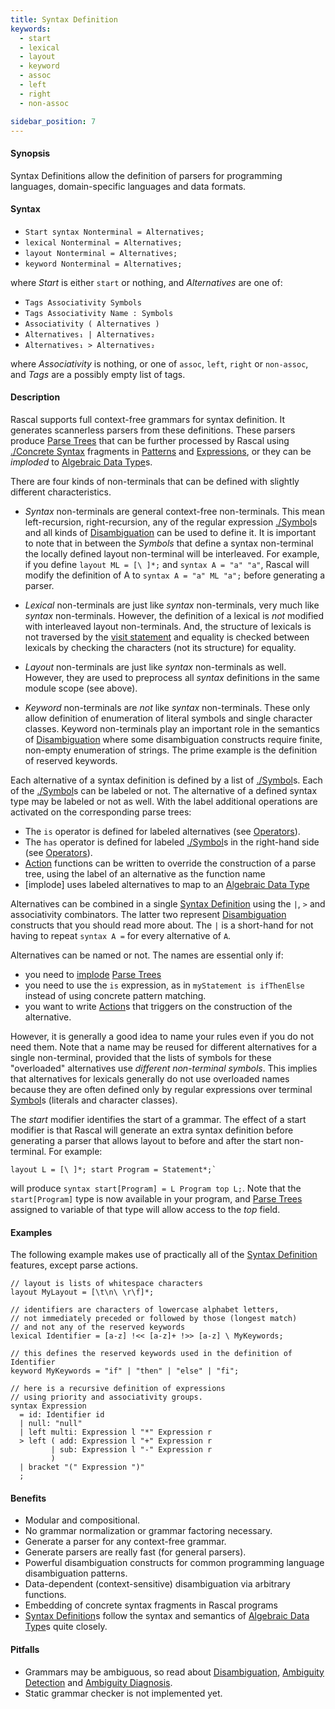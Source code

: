 ```yaml
---
title: Syntax Definition
keywords:
  - start
  - lexical
  - layout
  - keyword
  - assoc
  - left
  - right
  - non-assoc

sidebar_position: 7
---
```


#### Synopsis

Syntax Definitions allow the definition of parsers for programming languages, domain-specific languages and data formats.

#### Syntax

*  `Start syntax Nonterminal = Alternatives;`
*  `lexical Nonterminal = Alternatives;`
*  `layout Nonterminal = Alternatives;`
*  `keyword Nonterminal = Alternatives;`


where _Start_ is either `start` or nothing, and _Alternatives_ are one of:

*  `Tags Associativity Symbols`
*  `Tags Associativity Name : Symbols`
*  `Associativity ( Alternatives )`
*  `Alternatives₁ | Alternatives₂`  
*  `Alternatives₁ > Alternatives₂`  


where _Associativity_ is nothing, or one of `assoc`, `left`, `right` or `non-assoc`, and _Tags_ are a possibly empty list of tags.

#### Description

Rascal supports full context-free grammars for syntax definition. It generates scannerless parsers from these definitions. 
These parsers produce [Parse Trees](../../../Rascal/Declarations/SyntaxDefinition/ParseTrees/index.md) that can be further processed by Rascal using [./Concrete Syntax](../../../Rascal/Expressions/ConcreteSyntax/index.md) fragments
 in [Patterns](../../../Rascal/Patterns/index.md) and [Expressions](../../../Rascal/Expressions/index.md), or they can be _imploded_ to [Algebraic Data Type](../../../Rascal/Declarations/AlgebraicDataType/index.md)s.

There are four kinds of non-terminals that can be defined with slightly different characteristics.

*  _Syntax_ non-terminals are general context-free non-terminals. This mean left-recursion, right-recursion, any of the regular expression [./Symbol](../../../Rascal/Declarations/SyntaxDefinition/Symbol/index.md)s and all kinds of [Disambiguation](../../../Rascal/Declarations/SyntaxDefinition/Disambiguation/index.md) can be used to define it.
   It is important to note that in between the _Symbols_ that define a syntax non-terminal the locally defined layout non-terminal will be interleaved. 
   For example, if you define `layout ML = [\ ]*;` and `syntax A = "a" "a"`, Rascal will modify the definition of A to `syntax A = "a" ML "a";` before generating a parser.

*  _Lexical_ non-terminals are just like _syntax_ non-terminals, very much like _syntax_ non-terminals. 
   However, the definition of a lexical is _not_ modified with interleaved layout non-terminals. 
   And, the structure of lexicals is not traversed by the [visit statement](../../../Rascal/Statements/Visit/index.md) and equality is checked between lexicals 
   by checking the characters (not its structure) for equality. 

*  _Layout_ non-terminals are just like _syntax_ non-terminals as well. However, they are used to preprocess all _syntax_ definitions in the same module scope (see above).

*  _Keyword_ non-terminals are _not_ like _syntax_ non-terminals. These only allow definition of enumeration of literal 
   symbols and single character classes. Keyword non-terminals play an important role in the semantics of [Disambiguation](../../../Rascal/Declarations/SyntaxDefinition/Disambiguation/index.md)
   where some disambiguation constructs require finite, non-empty enumeration of strings. 
   The prime example is the definition of reserved keywords.


Each alternative of a syntax definition is defined by a list of [./Symbol](../../../Rascal/Declarations/SyntaxDefinition/Symbol/index.md)s. Each of the [./Symbol](../../../Rascal/Declarations/SyntaxDefinition/Symbol/index.md)s can be labeled or not.
The alternative of a defined syntax type may be labeled or not as well. With the label additional operations are activated on the corresponding parse trees:

*  The `is` operator is defined for labeled alternatives (see [Operators](../../../Rascal/Expressions/Operators/index.md)).
*  The `has` operator is defined for labeled [./Symbol](../../../Rascal/Declarations/SyntaxDefinition/Symbol/index.md)s in the right-hand side (see [Operators](../../../Rascal/Expressions/Operators/index.md)).
*  [Action](../../../Rascal/Declarations/SyntaxDefinition/Action/index.md) functions can be written to override the construction of a parse tree, using the label of an alternative as the function name
*  [implode] uses labeled alternatives to map to an [Algebraic Data Type](../../../Rascal/Declarations/AlgebraicDataType/index.md)


Alternatives can be combined in a single [Syntax Definition](../../../Rascal/Declarations/SyntaxDefinition/index.md) using the `|`, `>` and associativity combinators.
The latter two represent [Disambiguation](../../../Rascal/Declarations/SyntaxDefinition/Disambiguation/index.md) constructs that you should read more about. The `|` is a short-hand for not having to repeat `syntax A =` for every alternative of `A`.

Alternatives can be named or not. The names are essential only if:

*  you need to [implode](../../../Library/ParseTree.md#ParseTree-implode) [Parse Trees](../../../Rascal/Declarations/SyntaxDefinition/ParseTrees/index.md)
*  you need to use the `is` expression, as in `myStatement is ifThenElse` instead of using concrete pattern matching.
*  you want to write [Action](../../../Rascal/Declarations/SyntaxDefinition/Action/index.md)s that triggers on the construction of the alternative.


However, it is generally a good idea to name your rules even if you do not need them. 
Note that a name may be reused for different alternatives for a single non-terminal, 
provided that the lists of symbols for these "overloaded" alternatives use _different non-terminal symbols_. 
This implies that alternatives for lexicals generally do not use overloaded names because they are often 
defined only by regular expressions over terminal [Symbol](../../../Rascal/Declarations/SyntaxDefinition/Symbol/index.md)s (literals and character classes).

The _start_ modifier identifies the start of a grammar. 
The effect of a start modifier is that Rascal will generate an extra syntax definition before generating a parser
that allows layout to before and after the start non-terminal. 
For example:
```rascal
layout L = [\ ]*; start Program = Statement*;`
```
will produce `syntax start[Program] = L Program top L;`. 
Note that the `start[Program]` type is now available in your program, and [Parse Trees](../../../Rascal/Declarations/SyntaxDefinition/ParseTrees/index.md) assigned to variable of that 
type will allow access to the _top_ field.


#### Examples

The following example makes use of practically all of the [Syntax Definition](../../../Rascal/Declarations/SyntaxDefinition/index.md) features, except parse actions.
```rascal
// layout is lists of whitespace characters
layout MyLayout = [\t\n\ \r\f]*;

// identifiers are characters of lowercase alphabet letters, 
// not immediately preceded or followed by those (longest match)
// and not any of the reserved keywords
lexical Identifier = [a-z] !<< [a-z]+ !>> [a-z] \ MyKeywords;

// this defines the reserved keywords used in the definition of Identifier
keyword MyKeywords = "if" | "then" | "else" | "fi";

// here is a recursive definition of expressions 
// using priority and associativity groups.
syntax Expression 
  = id: Identifier id
  | null: "null"
  | left multi: Expression l "*" Expression r
  > left ( add: Expression l "+" Expression r
         | sub: Expression l "-" Expression r
         )
  | bracket "(" Expression ")"
  ;
```

#### Benefits

*  Modular and compositional.
*  No grammar normalization or grammar factoring necessary.
*  Generate a parser for any context-free grammar.
*  Generate parsers are really fast (for general parsers).
*  Powerful disambiguation constructs for common programming language disambiguation patterns.
*  Data-dependent (context-sensitive) disambiguation via arbitrary functions.
*  Embedding of concrete syntax fragments in Rascal programs
*  [Syntax Definition](../../../Rascal/Declarations/SyntaxDefinition/index.md)s follow the syntax and semantics of [Algebraic Data Type](../../../Rascal/Declarations/AlgebraicDataType/index.md)s quite closely.

#### Pitfalls

*  Grammars may be ambiguous, so read about [Disambiguation](../../../Rascal/Declarations/SyntaxDefinition/Disambiguation/index.md), [Ambiguity Detection](../../../Rascal/Declarations/SyntaxDefinition/AmbiguityDetection/index.md) and [Ambiguity Diagnosis](../../../Rascal/Declarations/SyntaxDefinition/AmbiguityDiagnosis/index.md).
*  Static grammar checker is not implemented yet.


